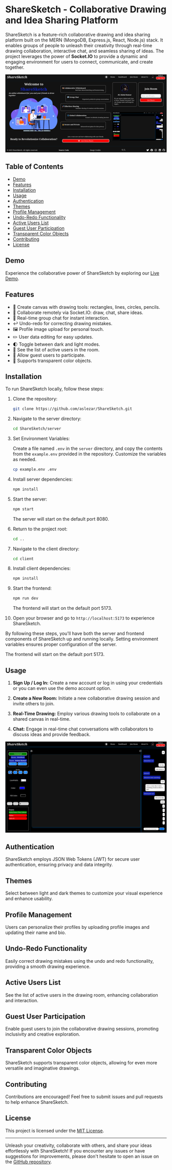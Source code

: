 # ShareSketch - Collaborative Drawing and Idea Sharing Platform

ShareSketch is a feature-rich collaborative drawing and idea sharing platform built on the MERN (MongoDB, Express.js, React, Node.js) stack. It enables groups of people to unleash their creativity through real-time drawing collaboration, interactive chat, and seamless sharing of ideas. The project leverages the power of **Socket.IO** to provide a dynamic and engaging environment for users to connect, communicate, and create together.

![ShareSketch Banner](resources/Homepage.png)

## Table of Contents

- [Demo](#demo)
- [Features](#features)
- [Installation](#installation)
- [Usage](#usage)
- [Authentication](#authentication)
- [Themes](#themes)
- [Profile Management](#profile-management)
- [Undo-Redo Functionality](#undo-redo-functionality)
- [Active Users List](#active-users-list)
- [Guest User Participation](#guest-user-participation)
- [Transparent Color Objects](#transparent-color-objects)
- [Contributing](#contributing)
- [License](#license)

## Demo

Experience the collaborative power of ShareSketch by exploring our [Live Demo](https://sharesketch-kxge.onrender.com/).

## Features

- 🎨 Create canvas with drawing tools: rectangles, lines, circles, pencils.
- 🤝 Collaborate remotely via Socket.IO: draw, chat, share ideas.
- 💬 Real-time group chat for instant interaction.
- ↩️ Undo-redo for correcting drawing mistakes.
- 🖼️ Profile image upload for personal touch.
- ✏️ User data editing for easy updates.
- 🌓 Toggle between dark and light modes.
- 👥 See the list of active users in the room.
- 👤 Allow guest users to participate.
- 🎨 Supports transparent color objects.

## Installation

To run ShareSketch locally, follow these steps:

1. Clone the repository:

   ```bash
   git clone https://github.com/aslezar/ShareSketch.git
   ```

2. Navigate to the server directory:

   ```bash
   cd ShareSketch/server
   ```

3. Set Environment Variables:

   Create a file named `.env` in the `server` directory, and copy the contents from the `example.env` provided in the repository. Customize the variables as needed.

   ```bash
   cp example.env .env
   ```

4. Install server dependencies:

   ```bash
   npm install
   ```

5. Start the server:

   ```bash
   npm start
   ```

   The server will start on the default port 8080.

6. Return to the project root:

   ```bash
   cd ..
   ```

7. Navigate to the client directory:

   ```bash
   cd client
   ```

8. Install client dependencies:

   ```bash
   npm install
   ```

9. Start the frontend:

   ```bash
   npm run dev
   ```

   The frontend will start on the default port 5173.

10. Open your browser and go to `http://localhost:5173` to experience ShareSketch.

By following these steps, you'll have both the server and frontend components of ShareSketch up and running locally. Setting environment variables ensures proper configuration of the server.

The frontend will start on the default port 5173.

## Usage

1. **Sign Up / Log In:** Create a new account or log in using your credentials or you can even use the demo account option.

2. **Create a New Room:** Initiate a new collaborative drawing session and invite others to join.

3. **Real-Time Drawing:** Employ various drawing tools to collaborate on a shared canvas in real-time.

4. **Chat:** Engage in real-time chat conversations with collaborators to discuss ideas and provide feedback.

![ShareSketch Banner](resources/ShareSketchDark.png)

## Authentication

ShareSketch employs JSON Web Tokens (JWT) for secure user authentication, ensuring privacy and data integrity.

## Themes

Select between light and dark themes to customize your visual experience and enhance usability.

## Profile Management

Users can personalize their profiles by uploading profile images and updating their name and bio.

## Undo-Redo Functionality

Easily correct drawing mistakes using the undo and redo functionality, providing a smooth drawing experience.

## Active Users List

See the list of active users in the drawing room, enhancing collaboration and interaction.

## Guest User Participation

Enable guest users to join the collaborative drawing sessions, promoting inclusivity and creative exploration.

## Transparent Color Objects

ShareSketch supports transparent color objects, allowing for even more versatile and imaginative drawings.

## Contributing

Contributions are encouraged! Feel free to submit issues and pull requests to help enhance ShareSketch.

## License

This project is licensed under the [MIT License](https://opensource.org/licenses/MIT).

---

Unleash your creativity, collaborate with others, and share your ideas effortlessly with ShareSketch! If you encounter any issues or have suggestions for improvements, please don't hesitate to open an issue on the [GitHub repository](https://github.com/aslezar/ShareSketch).
